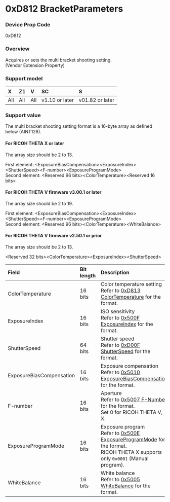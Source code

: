 # 0xD812 BracketParameters

### Device Prop Code

0xD812

### Overview

Acquires or sets the multi bracket shooting setting.  
(Vendor Extension Property)

### Support model

| X | Z1 | V | SC | S |
|:--|:--|:--|:--|:--|
| All | All | All | v1.10 or later | v01.82 or later |

### Support value

The multi bracket shooting setting format is a 16-byte array as defined below (AINT128).

#### For RICOH THETA X or later

The array size should be 2 to 13.

First element: \<ExposureBiasCompensation\>\<ExposureIndex\>\<ShutterSpeed\>\<F-number\>\<ExposureProgramMode\>  
Second element: \<Reserved 96 bits\>\<ColorTemperature\>\<Reserved 16 bits\>

#### For RICOH THETA V firmware v3.00.1 or later

The array size should be 2 to 19.

First element: \<ExposureBiasCompensation\>\<ExposureIndex\>\<ShutterSpeed\>\<F-number\>\<ExposureProgramMode\>  
Second element: \<Reserved 96 bits\>\<ColorTemperature\>\<WhiteBalance\>

#### For RICOH THETA V firmware v2.50.1 or prior

The array size should be 2 to 13.

\<Reserved 32 bits\>\<ColorTemperature\>\<ExposureIndex\>\<ShutterSpeed\>

| Field | Bit length | Description |
|:--|:--|:--|
| ColorTemperature | 16 bits | Color temperature setting<br>Refer to [0xD813 ColorTemperature](color_temperature.md) for the format. |
| ExposureIndex | 16 bits | ISO sensitivity<br>Refer to [0x500F ExposureIndex](exposure_index.md) for the format. |
| ShutterSpeed | 64 bits | Shutter speed<br>Refer to [0xD00F ShutterSpeed](shutter_speed.md) for the format. |
| ExposureBiasCompensation | 16 bits | Exposure compensation<br>Refer to [0x5010 ExposureBiasCompensation](exposure_bias_compensation.md) for the format. |
| F-number | 16 bits | Aperture<br>Refer to [0x5007 F-Number](f_number.md) for the format.<br>Set 0 for RICOH THETA V, X. |
| ExposureProgramMode | 16 bits | Exposure program<br>Refer to [0x500E ExposureProgramMode](exposure_program_mode.md) for the format.<br>RICOH THETA X supports only `0x0001` (Manual program). |
| WhiteBalance | 16 bits | White balance<br>Refer to [0x5005 WhiteBalance](white_balance.md) for the format. |
